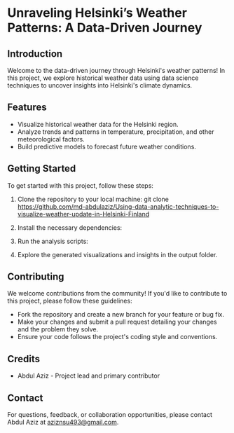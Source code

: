 # Unraveling Helsinki’s Weather Patterns: A Data-Driven Journey

## Introduction

Welcome to the data-driven journey through Helsinki's weather patterns! In this project, we explore historical weather data using data science techniques to uncover insights into Helsinki's climate dynamics.

## Features

- Visualize historical weather data for the Helsinki region.
- Analyze trends and patterns in temperature, precipitation, and other meteorological factors.
- Build predictive models to forecast future weather conditions.

## Getting Started

To get started with this project, follow these steps:

1. Clone the repository to your local machine:
git clone https://github.com/md-abdulaziz/Using-data-analytic-techniques-to-visualize-weather-update-in-Helsinki-Finland


2. Install the necessary dependencies:

3. Run the analysis scripts:


4. Explore the generated visualizations and insights in the output folder.

## Contributing

We welcome contributions from the community! If you'd like to contribute to this project, please follow these guidelines:

- Fork the repository and create a new branch for your feature or bug fix.
- Make your changes and submit a pull request detailing your changes and the problem they solve.
- Ensure your code follows the project's coding style and conventions.


## Credits

- Abdul Aziz - Project lead and primary contributor

## Contact

For questions, feedback, or collaboration opportunities, please contact Abdul Aziz at [aziznsu493@gmail.com](mailto:aziznsu493@gmail.com).
